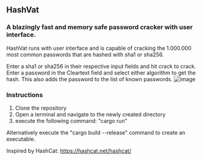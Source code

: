 ## HashVat
### A blazingly fast and memory safe password cracker with user interface.

HashVat runs with user interface and is capable of cracking the 1.000.000 most common passwords that are hashed with sha1 or sha256.

Enter a sha1 or sha256 in their respective input fields and hit crack to crack.
Enter a password in the Cleartext field and select either algorithm to get the hash. This also adds the password to the list of known passwords.
![image](https://user-images.githubusercontent.com/87128575/205406834-54f17951-a248-4384-a2a0-60775786ae3e.png)

### Instructions
1. Clone the repository
2. Open a terminal and navigate to the newly created directory
3. execute the following command: "cargo run" 

Alternatively execute the "cargo build --release" command to create an executable.

Inspired by HashCat:
https://hashcat.net/hashcat/
